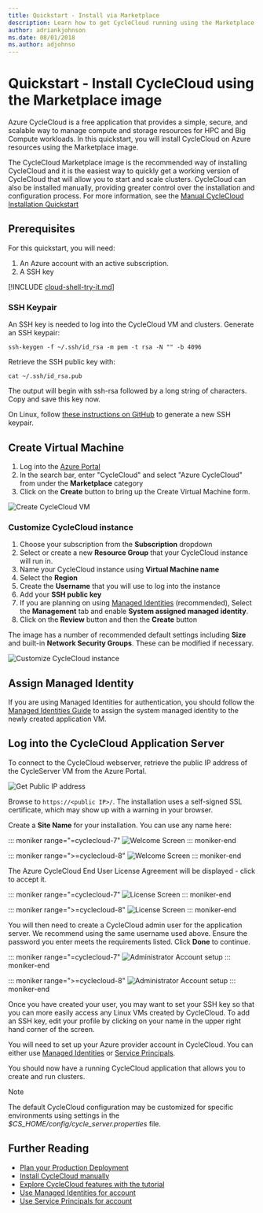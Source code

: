 ```yaml
---
title: Quickstart - Install via Marketplace
description: Learn how to get CycleCloud running using the Marketplace image. Create a virtual machine, assign Managed Identity, and sign in to the CycleCloud web server.
author: adriankjohnson
ms.date: 08/01/2018
ms.author: adjohnso
---
```


# Quickstart - Install CycleCloud using the Marketplace image

Azure CycleCloud is a free application that provides a simple, secure, and scalable way to manage compute and storage resources for HPC and Big Compute workloads. In this quickstart, you will install CycleCloud on Azure resources using the Marketplace image. 

The CycleCloud Marketplace image is the recommended way of installing CycleCloud and it is the easiest way to quickly get a working version of CycleCloud that will allow you to start and scale clusters. CycleCloud can also be installed manually, providing greater control over the installation and configuration process. For more information, see the [Manual CycleCloud Installation Quickstart](./how-to/install-manual.md)

## Prerequisites

For this quickstart, you will need:

1. An Azure account with an active subscription.
1. A SSH key

[!INCLUDE [cloud-shell-try-it.md](~/articles/cyclecloud/includes/cloud-shell-try-it.md)]

### SSH Keypair

An SSH key is needed to log into the CycleCloud VM and clusters. Generate an SSH keypair:

```azurecli-interactive
ssh-keygen -f ~/.ssh/id_rsa -m pem -t rsa -N "" -b 4096
```

Retrieve the SSH public key with:

```azurecli-interactive
cat ~/.ssh/id_rsa.pub
```

The output will begin with ssh-rsa followed by a long string of characters. Copy and save this key now.

On Linux, follow [these instructions on GitHub](https://help.github.com/articles/generating-a-new-ssh-key-and-adding-it-to-the-ssh-agent/) to generate a new SSH keypair.

## Create Virtual Machine

1. Log into the [Azure Portal](https://ms.portal.azure.com)
1. In the search bar, enter "CycleCloud" and select "Azure CycleCloud" from under the **Marketplace** category
1. Click on the **Create** button to bring up the Create Virtual Machine form.

![Create CycleCloud VM](~/articles/cyclecloud/images/create-cyclecloud-vm.png)

### Customize CycleCloud instance

1. Choose your subscription from the **Subscription** dropdown
1. Select or create a new **Resource Group** that your CycleCloud instance will run in.
1. Name your CycleCloud instance using **Virtual Machine name**
1. Select the **Region**
1. Create the **Username** that you will use to log into the instance
1. Add your **SSH public key**
1. If you are planning on using [Managed Identities](/azure/active-directory/managed-identities-azure-resources/overview) (recommended), Select the **Management** tab and enable **System assigned managed identity**.
1. Click on the **Review** button and then the **Create** button

The image has a number of recommended default settings including **Size** and built-in **Network Security Groups**. These can be modified if necessary.

![Customize CycleCloud instance](~/articles/cyclecloud/images/customize-marketplace-image.png)

## Assign Managed Identity

If you are using Managed Identities for authentication, you should follow the [Managed Identities Guide](./how-to/managed-identities.md) to assign the system managed identity to the newly created application VM.

## Log into the CycleCloud Application Server

To connect to the CycleCloud webserver, retrieve the public IP address of the CycleServer VM from the Azure Portal.

![Get Public IP address](~/articles/cyclecloud/images/get-public-ip.png)

Browse to `https://<public IP>/`. The installation uses a self-signed SSL certificate, which may show up with a warning in your browser.

Create a **Site Name** for your installation. You can use any name here:


::: moniker range="=cyclecloud-7"
![Welcome Screen](./images/version-7/setup-step1.png)
::: moniker-end

::: moniker range=">=cyclecloud-8"
![Welcome Screen](./images/version-8/setup-step1.png)
::: moniker-end

The Azure CycleCloud End User License Agreement will be displayed - click to accept it. 

::: moniker range="=cyclecloud-7"
![License Screen](./images/version-7/setup-step2.png)
::: moniker-end

::: moniker range=">=cyclecloud-8"
![License Screen](./images/version-8/setup-step2.png)
::: moniker-end

You will then need to create a CycleCloud admin user for the application server. We recommend using the same username used above. Ensure the password you enter meets the requirements listed. Click **Done** to continue.

::: moniker range="=cyclecloud-7"
![Administrator Account setup](./images/version-7/setup-step3.png)
::: moniker-end

::: moniker range=">=cyclecloud-8"
![Administrator Account setup](./images/version-8/setup-step3.png)
::: moniker-end

Once you have created your user, you may want to set your SSH key so that you can more easily access any Linux VMs created by CycleCloud. To add an SSH key, edit your profile by clicking on your name in the upper right hand corner of the screen.

You will need to set up your Azure provider account in CycleCloud. You can either use [Managed Identities](./how-to/managed-identities.md) or [Service Principals](./how-to/service-principals.md).

You should now have a running CycleCloud application that allows you to create and run clusters.

> [!NOTE]
> The default CycleCloud configuration may be customized for specific environments using settings in the _$CS_HOME/config/cycle_server.properties_ file.

## Further Reading

* [Plan your Production Deployment](/azure/cyclecloud/how-to/plan-prod-deployment)
* [Install CycleCloud manually](./how-to/install-manual.md)
* [Explore CycleCloud features with the tutorial](./tutorials/tutorial.md)
* [Use Managed Identities for account](./how-to/managed-identities.md)
* [Use Service Principals for account](./how-to/service-principals.md)